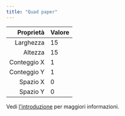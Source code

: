 ```yaml
---
title: "Quad paper"
---
```


|   Proprietà | Valore |
| -----------:|:------ |
|   Larghezza | 15     |
|     Altezza | 15     |
| Conteggio X | 1      |
| Conteggio Y | 1      |
|    Spazio X | 0      |
|    Spazio Y | 0      |

Vedi [l'introduzione](intro) per maggiori informazioni.
